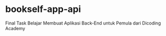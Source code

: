 # bookself-app-api

Final Task Belajar Membuat Aplikasi Back-End untuk Pemula dari Dicoding Academy
